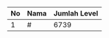 | No | Nama            | Jumlah Level |
|----|-----------------|--------------|
| 1  | #    |    6739        |
